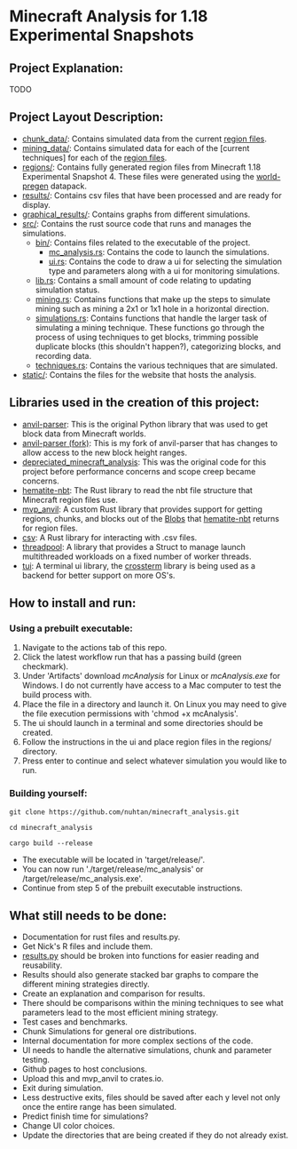 # Minecraft Analysis for 1.18 Experimental Snapshots

## Project Explanation:
TODO

## Project Layout Description:
- [chunk_data/](chunk_data/): Contains simulated data from the current [region files](regions/).
- [mining_data/](mining_data/): Contains simulated data for each of the [current techniques] for each of the [region files](regions/).
- [regions/](regions/): Contains fully generated region files from Minecraft 1.18 Experimental Snapshot 4. These files were generated using the [world-pregen](https://github.com/GoldenDelicios/world-pregen) datapack.
- [results/](results/): Contains csv files that have been processed and are ready for display.
- [graphical_results/](graphical_results/): Contains graphs from different simulations.
- [src/](src/): Contains the rust source code that runs and manages the simulations.
    - [bin/](src/bin/): Contains files related to the executable of the project.
        - [mc_analysis.rs](): Contains the code to launch the simulations.
        - [ui.rs](): Contains the code to draw a ui for selecting the simulation type and parameters along with a ui for monitoring simulations.
    - [lib.rs](): Contains a small amount of code relating to updating simulation status.
    - [mining.rs](): Contains functions that make up the steps to simulate mining such as mining a 2x1 or 1x1 hole in a horizontal direction.
    - [simulations.rs](): Contains functions that handle the larger task of simulating a mining technique. These functions go through the process of using techniques to get blocks, trimming possible duplicate blocks (this shouldn't happen?), categorizing blocks, and recording data.
    - [techniques.rs](): Contains the various techniques that are simulated.
- [static/](static/): Contains the files for the website that hosts the analysis.

## Libraries used in the creation of this project:
- [anvil-parser](https://github.com/matcool/anvil-parser): This is the original Python library that was used to get block data from Minecraft worlds.
- [anvil-parser (fork)](https://github.com/nuhtan/anvil-parser): This is my fork of anvil-parser that has changes to allow access to the new block height ranges.
- [depreciated_minecraft_analysis](https://github.com/nuhtan/depreciated_minecraft_analysis): This was the original code for this project before performance concerns and scope creep became concerns.
- [hematite-nbt](https://github.com/PistonDevelopers/hematite_nbt): The Rust library to read the nbt file structure that Minecraft region files use.
- [mvp_anvil](https://github.com/nuhtan/mvp_anvil): A custom Rust library that provides support for getting regions, chunks, and blocks out of the [Blobs](https://docs.rs/hematite-nbt/0.5.2/nbt/struct.Blob.html) that [hematite-nbt](https://github.com/PistonDevelopers/hematite_nbt) returns for region files.
- [csv](https://github.com/BurntSushi/rust-csv): A Rust library for interacting with .csv files.
- [threadpool](https://github.com/rust-threadpool/rust-threadpool): A library that provides a Struct to manage launch multithreaded workloads on a fixed number of worker threads.
- [tui](https://github.com/fdehau/tui-rs): A terminal ui library, the [crossterm](https://github.com/crossterm-rs/crossterm) library is being used as a backend for better support on more OS's.

## How to install and run:
### Using a prebuilt executable:
1. Navigate to the actions tab of this repo.
2. Click the latest workflow run that has a passing build (green checkmark).
3. Under 'Artifacts' download *mcAnalysis* for Linux or *mcAnalysis.exe* for Windows. I do not currently have access to a Mac computer to test the build process with.
4. Place the file in a directory and launch it. On Linux you may need to give the file execution permissions with 'chmod +x mcAnalysis'.
5. The ui should launch in a terminal and some directories should be created.
6. Follow the instructions in the ui and place region files in the regions/ directory.
7. Press enter to continue and select whatever simulation you would like to run.
### Building yourself:
```
git clone https://github.com/nuhtan/minecraft_analysis.git
```
```
cd minecraft_analysis
```
```
cargo build --release
```
- The executable will be located in 'target/release/'.
- You can now run './target/release/mc_analysis' or /target/release/mc_analysis.exe'.
- Continue from step 5 of the prebuilt executable instructions.

## What still needs to be done:
- Documentation for rust files and results.py.
- Get Nick's R files and include them.
- [results.py](results.py) should be broken into functions for easier reading and reusability.
- Results should also generate stacked bar graphs to compare the different mining strategies directly.
- Create an explanation and comparison for results.
- There should be comparisons within the mining techniques to see what parameters lead to the most efficient mining strategy.
- Test cases and benchmarks.
- Chunk Simulations for general ore distributions.
- Internal documentation for more complex sections of the code.
- UI needs to handle the alternative simulations, chunk and parameter testing.
- Github pages to host conclusions.
- Upload this and mvp_anvil to crates.io.
- Exit during simulation.
- Less destructive exits, files should be saved after each y level not only once the entire range has been simulated.
- Predict finish time for simulations?
- Change UI color choices.
- Update the directories that are being created if they do not already exist.